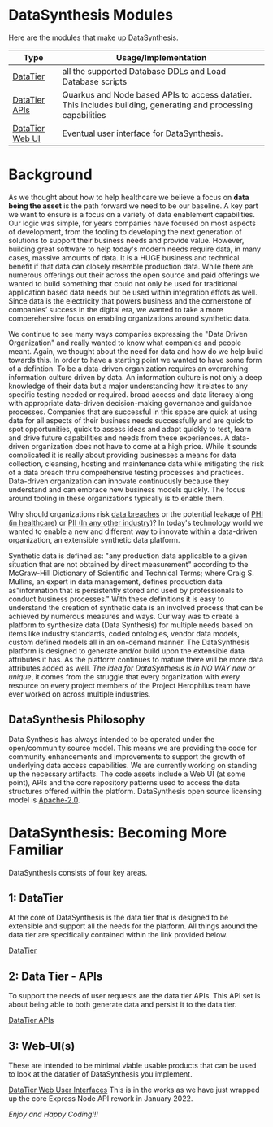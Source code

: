 # DataSynthesis Modules
Here are the modules that make up DataSynthesis.

| Type|Usage/Implementation |
| -------------|----------|
|[DataTier](https://github.com/Project-Herophilus/DataSynthesis/tree/main/DataTier)| all the supported Database DDLs and Load Database scripts|
|[DataTier APIs](https://github.com/Project-Herophilus/DataSynthesis/tree/main/DataTier-APIs/Quarkus-APIs)|Quarkus and Node based APIs to access datatier. This includes building, generating and processing capabilities|
|[DataTier Web UI](https://github.com/Project-Herophilus/DataSynthesis/tree/main/WebPlatform-UI)|Eventual user interface for DataSynthesis.|

# Background
As we thought about how to help healthcare we believe a focus on <b>data being the asset</b> is the path forward we need
to be our baseline. A key part we want to ensure is a focus on a variety of data enablement capabilities. Our 
logic was simple, for years companies have focused on most aspects of development, from the tooling to developing 
the next generation of solutions to support their business needs and provide value. However, building great software 
to help today's modern needs require data, in many cases, massive amounts of data. It is a HUGE business and technical benefit
if that data can closely resemble production data. While there are numerous offerings out their across the open source
and paid offerings we wanted to build something that could not only be used for traditional application based 
data needs but be used within integration effots as well. Since data is the electricity that powers business and the cornerstone 
of companies’ success in the digital era, we wanted to take a more comperehensive focus on enabling organizations around 
synthetic data.

We continue to see many ways companies expressing the "Data Driven Organization" and really wanted to know what companies 
and people meant. Again, we thought about the need for data and how do we help build towards this. In order to have a 
starting point we wanted to have some form of a defintion. To be a data-driven organization requires an 
overarching information culture driven by data. An information culture is not only a deep knowledge of their data but 
a major understanding how it relates to any specific testing needed or required. broad access and data literacy along with
appropriate data-driven decision-making governance and guidance processes. Companies that are successful in this space
are quick at using data for all aspects of their business needs successfully and are quick to spot opportunities, quick to
assess ideas and adapt quickly to test, learn and drive future capabilities and needs from these experiences. A data-driven
organization does not have to come at a high price. While it sounds complicated it is really about providing businesses a
means for data collection, cleansing, hosting and maintenance data while mitigating the risk of a data breach thru 
comprehensive testing processes and practices. Data-driven organization can innovate continuously because they 
understand and can embrace new business models quickly. The focus around tooling in these organizations typically is 
to enable them.

Why should organizations risk <a href="https://www.breachlevelindex.com/" target="_blank">data breaches</a> or the 
potential leakage of <a href="https://en.wikipedia.org/wiki/Protected_health_information" target="_blank">PHI (in healthcare)</a>
or <a href="https://en.wikipedia.org/wiki/Personal_data" target="_blank">PII (In any other industry)</a>? In today's 
technology world we wanted to enable a new and different way to innovate within a data-driven organization, an extensible 
synthetic data platform.

Synthetic data is defined as: "any production data applicable to a given situation that are not obtained by direct 
measurement" according to the McGraw-Hill Dictionary of Scientific and Technical Terms; where Craig S. Mullins, 
an expert in data management, defines production data as"information that is persistently stored and used by 
professionals to conduct business processes." With these definitions it is easy to understand the creation of 
synthetic data is an involved process that can be achieved by numerous measures and ways. Our way was to create a platform to
synthesize data (Data Synthesis) for multiple needs based on items like industry standards, coded ontologies, 
vendor data models, custom defined models all in an on-demand manner. The DataSynthesis platform is designed to generate 
and/or build upon the extensible data attributes it has. As the platform continues to mature there will be more data 
attributes added as well. <i>The idea for DataSynthesis is in NO WAY new or unique</i>, it comes from the struggle that every organization with every 
resource on every project members of the Project Herophilus team have ever worked on across multiple industries. 

## DataSynthesis Philosophy

Data Synthesis has always intended to be operated under the open/community source model. This means we are providing
the code for community enhancements and improvements to support the growth of underlying data access capabilities. We are 
currently working on standing up the necessary artifacts. The code assets include a Web UI (at some point), APIs 
and the core repository patterns used to access the data structures offered within the platform. DataSynthesis open source 
licensing model is <a href="https://opensource.org/licenses/Apache-2.0" target="_blank">Apache-2.0</a>.

# DataSynthesis: Becoming More Familiar
DataSynthesis consists of four key areas. 

## 1: DataTier
At the core of DataSynthesis is the data tier that is designed to be extensible and support all the needs for the platform.
All things around the data tier are specifically contained within the link provided below.

[DataTier](https://github.com/Project-Herophilus/DataSynthesis/tree/main/DataTier/README.md) 

## 2: Data Tier - APIs
To support the needs of user requests are the data tier APIs. This API set is about being able to both generate 
data and persist it to the data tier.

[DataTier APIs](https://github.com/Project-Herophilus/DataSynthesis/tree/main/DataTier-APIs/DataTier-APIs)

## 3: Web-UI(s)
These are intended to be minimal viable usable products that can be used to look at the datatier of DataSynthesis you implement.

[DataTier Web User Interfaces](https://github.com/Project-Herophilus/DataSynthesis/tree/main/DataTier-WebUIs)
This is in the works as we have just wrapped up the core Express Node API rework in January 2022.

*Enjoy and Happy Coding!!!*
